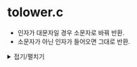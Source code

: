 # tolower.c
- 인자가 대문자일 경우 소문자로 바꿔 반환.
- 소문자가 아닌 인자가 들어오면 그대로 반환.

<details markdown="1">
<summary>접기/펼치기</summary>

<!--summary 아래 빈칸 공백 두고 내용을 적는공간-->

```
int tolower(int c)
{
    if ((c > 64) && (c < 91))
    {
        return c + 32;
    }
    else
    {
        return c;
    }
}
```


</details>
